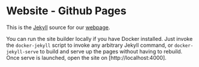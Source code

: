 # Website - Github Pages

This is the [Jekyll](https://jekyllrb.com/) source for our [webpage](https://buffalo-coders.github.io/buffaloves-trivia-alexa/).

You can run the site builder locally if you have Docker installed. Just invoke the `docker-jekyll` script to invoke any arbitrary Jekyll command, or `docker-jekyll-serve` to build and serve up the pages without having to rebuild. Once serve is launched, open the site on [http://localhost:4000].
